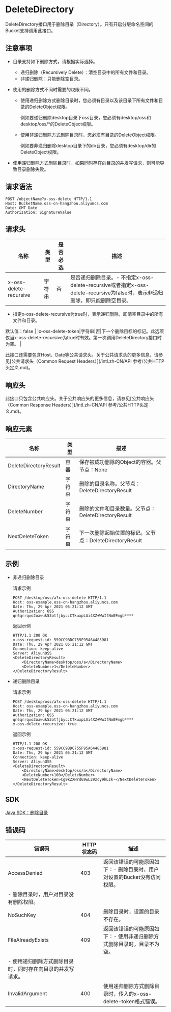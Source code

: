 # DeleteDirectory

DeleteDirectory接口用于删除目录（Directory）。只有开启分层命名空间的Bucket支持调用此接口。

## 注意事项

-   目录支持如下删除方式，请根据实际选择。
    -   递归删除（Recursively Delete）：清空目录中的所有文件和目录。
    -   非递归删除：只能删除空目录。
-   使用的删除方式不同时需要的权限不同。
    -   使用递归删除方式删除目录时，您必须有目录以及该目录下所有文件和目录的DeleteObject权限。

        例如要递归删除desktop目录下oss目录，您必须有desktop/oss和desktop/oss/\*的DeleteObject权限。

    -   使用非递归删除方式删除目录时，您必须有目录的DeleteObject权限。

        例如要非递归删除desktop目录下的dir目录，您必须有desktop/dir的DeleteObject权限。

-   使用递归删除方式删除目录时，如果同时存在向目录的并发写请求，则可能导致目录删除失败。

## 请求语法

```
POST /objectName?x-oss-delete HTTP/1.1
Host: BucketName.oss-cn-hangzhou.aliyuncs.com
Date: GMT Date
Authorization: SignatureValue
```

## 请求头

|名称|类型|是否必选|描述|
|--|--|----|--|
|x-oss-delete-recursive|字符串|否|是否递归删除目录。-   不指定x-oss-delete-recursive或者指定x-oss-delete-recursive为false时，表示非递归删除，即只能删除空目录。
-   指定x-oss-delete-recursive为true时，表示递归删除，即清空目录中的所有文件和目录。

默认值：false |
|x-oss-delete-token|字符串|否|下一个删除目标的标记。此选项仅当x-oss-delete-recursive为true时有效。第一次调用DeleteDirectory接口时为空。 |

此接口还需要包含Host、Date等公共请求头。关于公共请求头的更多信息，请参见[公共请求头（Common Request Headers）](/intl.zh-CN/API 参考/公共HTTP头定义.md)。

## 响应头

此接口只包含公共响应头。关于公共响应头的更多信息，请参见[公共响应头（Common Response Headers）](/intl.zh-CN/API 参考/公共HTTP头定义.md)。

## 响应元素

|名称|类型|描述|
|--|--|--|
|DeleteDirectoryResult|容器|保存被成功删除的Object的容器。父节点：None |
|DirectoryName|字符串|删除的目录名称。父节点：DeleteDirectoryResult |
|DeleteNumber|字符串|删除的文件和目录数量。父节点：DeleteDirectoryResult |
|NextDeleteToken|字符串|下一次删除起始位置的标记。父节点：DeleteDirectoryResult |

## 示例

-   非递归删除目录

    请求示例

    ```
    POST /desktop/oss/a?x-oss-delete HTTP/1.1
    Host: oss-example.oss-cn-hangzhou.aliyuncs.com
    Date: Thu, 29 Apr 2021 05:21:12 GMT
    Authorization: OSS qn6qrrqxo2oawuk53otfjbyc:CTkuxpLAi4XZ+WwIfNm0Fmgb****
    ```

    返回示例

    ```
    HTTP/1.1 200 OK
    x-oss-request-id: 559CC9BDC755F95A64485981
    Date: Thu, 29 Apr 2021 05:21:12 GMT
    Connection: keep-alive
    Server: AliyunOSS
    <DeleteDirectoryResult>
        <DirectoryName>desktop/oss/a</DirectoryName>
        <DeleteNumber>1</DeleteNumber>
    </DeleteDirectoryResult>
    ```

-   递归删除目录

    请求示例

    ```
    POST /desktop/oss/a?x-oss-delete HTTP/1.1
    Host: oss-example.oss-cn-hangzhou.aliyuncs.com
    Date: Thu, 29 Apr 2021 05:21:12 GMT
    Authorization: OSS qn6qrrqxo2oawuk53otfjbyc:CTkuxpLAi4XZ+WwIfNm0Fmgb****
    x-oss-delete-recursive: true
    ```

    返回示例

    ```
    HTTP/1.1 200 OK
    x-oss-request-id: 559CC9BDC755F95A64485981
    Date: Thu, 29 Apr 2021 05:21:12 GMT
    Connection: keep-alive
    Server: AliyunOSS
    <DeleteDirectoryResult>
        <DirectoryName>desktop/oss/a</DirectoryName>
        <DeleteNumber>100</DeleteNumber>
        <NextDeleteToken>Cg9kZXNrdG9wL29zcy9hLzk-</NextDeleteToken>
    </DeleteDirectoryResult>
    ```


## SDK

[Java SDK：删除目录]()

## 错误码

|错误码|HTTP状态码|描述|
|---|-------|--|
|AccessDenied|403|返回该错误的可能原因如下：-   删除目录时，用户对设置的Bucket没有访问权限。
-   删除目录时，用户对目录没有删除权限。 |
|NoSuchKey|404|删除目录时，设置的目录不存在。|
|FileAlreadyExists|409|返回该错误的可能原因如下：-   使用非递归删除方式删除目录时，目录不为空。
-   使用递归删除方式删除目录时，同时存在向目录的并发写请求。 |
|InvalidArgument|400|使用递归删除方式删除目录时，传入的x-oss-delete-token格式错误。|


